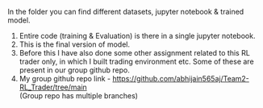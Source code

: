 In the folder you can find different datasets, jupyter notebook & trained model.
1. Entire code (training & Evaluation) is there in a single jupyter notebook.
2. This is the final version of model.
3. Before this I have also done some other assignment related to this RL trader only, in which I built trading environment etc. Some of these are present in our group github repo.
4. My group github repo link - https://github.com/abhijain565aj/Team2-RL_Trader/tree/main   
(Group repo has multiple branches)
